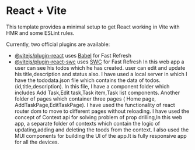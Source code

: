 # React + Vite

This template provides a minimal setup to get React working in Vite with HMR and some ESLint rules.

Currently, two official plugins are available:

- [@vitejs/plugin-react](https://github.com/vitejs/vite-plugin-react/blob/main/packages/plugin-react/README.md) uses [Babel](https://babeljs.io/) for Fast Refresh
- [@vitejs/plugin-react-swc](https://github.com/vitejs/vite-plugin-react-swc) uses [SWC](https://swc.rs/) for Fast Refresh
  In this web app a user can see his todos which he has created.
  user can edit and update his title,description and status also.
  I have used a local server in which I have the tododata.json file which contains the data of todos.(id,title,description).
  In this file, I have a component folder which includes Add Task,Edit task,Task item,Task list components.
  Another folder of pages which container three pages ( Home page, AddTaskPage,EditTaskPage).
  I have used the functionality of react router dom to move to different pages without reloading.
  I have used the concept of Context api for solving problem of prop drilling,In this web app, a separate folder of contexts which contain the logic of updating,adding and deleting the toods from the context.
  I also used the MUI components for building the UI of the app.It is fully responsive app for all the devices.
  
